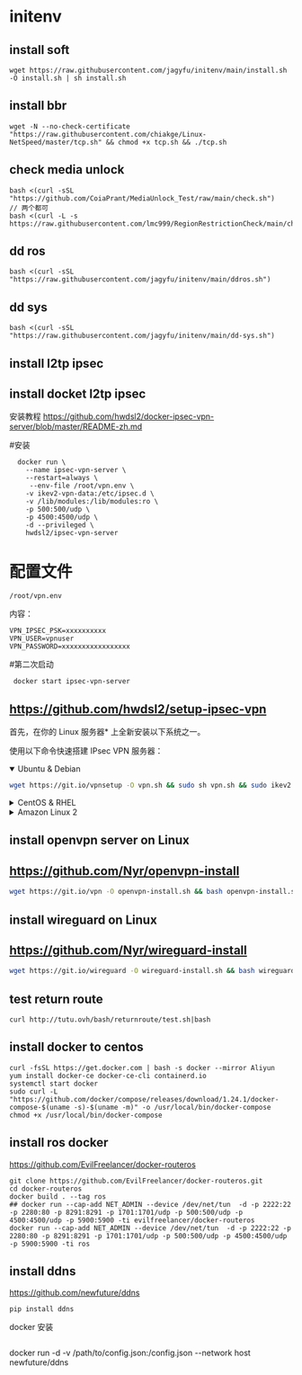 # initenv


## install soft
```
wget https://raw.githubusercontent.com/jagyfu/initenv/main/install.sh -O install.sh | sh install.sh
```

## install bbr 
```
wget -N --no-check-certificate "https://raw.githubusercontent.com/chiakge/Linux-NetSpeed/master/tcp.sh" && chmod +x tcp.sh && ./tcp.sh
```
## check media unlock
```
bash <(curl -sSL "https://github.com/CoiaPrant/MediaUnlock_Test/raw/main/check.sh")
// 两个都可
bash <(curl -L -s https://raw.githubusercontent.com/lmc999/RegionRestrictionCheck/main/check.sh)
```
## dd ros
```
bash <(curl -sSL "https://raw.githubusercontent.com/jagyfu/initenv/main/ddros.sh")
```
## dd sys
```
bash <(curl -sSL "https://raw.githubusercontent.com/jagyfu/initenv/main/dd-sys.sh")
```
## install l2tp ipsec 

## install docket l2tp ipsec 
安装教程 https://github.com/hwdsl2/docker-ipsec-vpn-server/blob/master/README-zh.md

#安装
```
  docker run \
    --name ipsec-vpn-server \
    --restart=always \
     --env-file /root/vpn.env \
    -v ikev2-vpn-data:/etc/ipsec.d \
    -v /lib/modules:/lib/modules:ro \
    -p 500:500/udp \
    -p 4500:4500/udp \
    -d --privileged \
    hwdsl2/ipsec-vpn-server
```
#  配置文件
``` 
/root/vpn.env
```
 内容：
```
VPN_IPSEC_PSK=xxxxxxxxxx
VPN_USER=vpnuser
VPN_PASSWORD=xxxxxxxxxxxxxxxxx
```

#第二次启动
```
 docker start ipsec-vpn-server
```

## https://github.com/hwdsl2/setup-ipsec-vpn
首先，在你的 Linux 服务器\* 上全新安装以下系统之一。

使用以下命令快速搭建 IPsec VPN 服务器：

<details open>
<summary>
Ubuntu & Debian
</summary>

```bash
wget https://git.io/vpnsetup -O vpn.sh && sudo sh vpn.sh && sudo ikev2.sh --auto
```
</details>

<details>
<summary>
CentOS & RHEL
</summary>

```bash
wget https://git.io/vpnsetup-centos -O vpn.sh && sudo sh vpn.sh && sudo ikev2.sh --auto
```
</details>

<details>
<summary>
Amazon Linux 2
</summary>

```bash
wget https://git.io/vpnsetup-amzn -O vpn.sh && sudo sh vpn.sh && sudo ikev2.sh --auto
```
</details>

## install openvpn server on Linux
## https://github.com/Nyr/openvpn-install
```bash
wget https://git.io/vpn -O openvpn-install.sh && bash openvpn-install.sh
```

## install wireguard on Linux 
## https://github.com/Nyr/wireguard-install
```bash
wget https://git.io/wireguard -O wireguard-install.sh && bash wireguard-install.sh
```

## test return route
```
curl http://tutu.ovh/bash/returnroute/test.sh|bash
```

## install docker to centos
```
curl -fsSL https://get.docker.com | bash -s docker --mirror Aliyun
yum install docker-ce docker-ce-cli containerd.io
systemctl start docker
sudo curl -L "https://github.com/docker/compose/releases/download/1.24.1/docker-compose-$(uname -s)-$(uname -m)" -o /usr/local/bin/docker-compose
chmod +x /usr/local/bin/docker-compose
```

## install ros docker
https://github.com/EvilFreelancer/docker-routeros
```
git clone https://github.com/EvilFreelancer/docker-routeros.git
cd docker-routeros
docker build . --tag ros
## docker run --cap-add NET_ADMIN --device /dev/net/tun  -d -p 2222:22 -p 2280:80 -p 8291:8291 -p 1701:1701/udp -p 500:500/udp -p 4500:4500/udp -p 5900:5900 -ti evilfreelancer/docker-routeros
docker run --cap-add NET_ADMIN --device /dev/net/tun  -d -p 2222:22 -p 2280:80 -p 8291:8291 -p 1701:1701/udp -p 500:500/udp -p 4500:4500/udp -p 5900:5900 -ti ros
```


## install ddns
https://github.com/newfuture/ddns

```
pip install ddns
```
docker 安装
```
```
docker run -d -v /path/to/config.json:/config.json --network host newfuture/ddns
```
